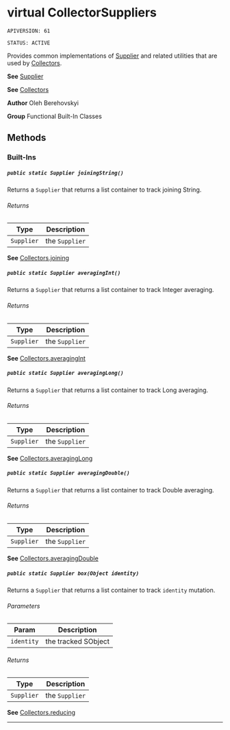 # virtual CollectorSuppliers

`APIVERSION: 61`

`STATUS: ACTIVE`

Provides common implementations of [Supplier](/docs/Functional-Abstract-Classes/Supplier.md)
and related utilities that are used by [Collectors](/docs/Functional-Built-In-Classes/Collectors.md).


**See** [Supplier](/docs/Functional-Abstract-Classes/Supplier.md)


**See** [Collectors](/docs/Functional-Built-In-Classes/Collectors.md)


**Author** Oleh Berehovskyi


**Group** Functional Built-In Classes

## Methods
### Built-Ins
##### `public static Supplier joiningString()`

Returns a `Supplier` that returns a list container to track joining String.

###### Returns

|Type|Description|
|---|---|
|`Supplier`|the `Supplier`|


**See** [Collectors.joining](Collectors.joining)

##### `public static Supplier averagingInt()`

Returns a `Supplier` that returns a list container to track Integer averaging.

###### Returns

|Type|Description|
|---|---|
|`Supplier`|the `Supplier`|


**See** [Collectors.averagingInt](Collectors.averagingInt)

##### `public static Supplier averagingLong()`

Returns a `Supplier` that returns a list container to track Long averaging.

###### Returns

|Type|Description|
|---|---|
|`Supplier`|the `Supplier`|


**See** [Collectors.averagingLong](Collectors.averagingLong)

##### `public static Supplier averagingDouble()`

Returns a `Supplier` that returns a list container to track Double averaging.

###### Returns

|Type|Description|
|---|---|
|`Supplier`|the `Supplier`|


**See** [Collectors.averagingDouble](Collectors.averagingDouble)

##### `public static Supplier box(Object identity)`

Returns a `Supplier` that returns a list container to track `identity` mutation.

###### Parameters

|Param|Description|
|---|---|
|`identity`|the tracked SObject|

###### Returns

|Type|Description|
|---|---|
|`Supplier`|the `Supplier`|


**See** [Collectors.reducing](Collectors.reducing)

---
